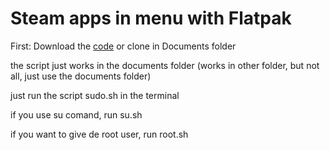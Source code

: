 # Steam apps in menu with Flatpak

First: Download the [code](https://github.com/Can202/steamapps/archive/refs/tags/v0.1.zip) or clone in Documents folder

the script just works in the documents folder (works in other folder, but not all, just use the documents folder)


just run the script sudo.sh in the terminal




if you use su comand, run su.sh

if you want to give de root user, run root.sh
